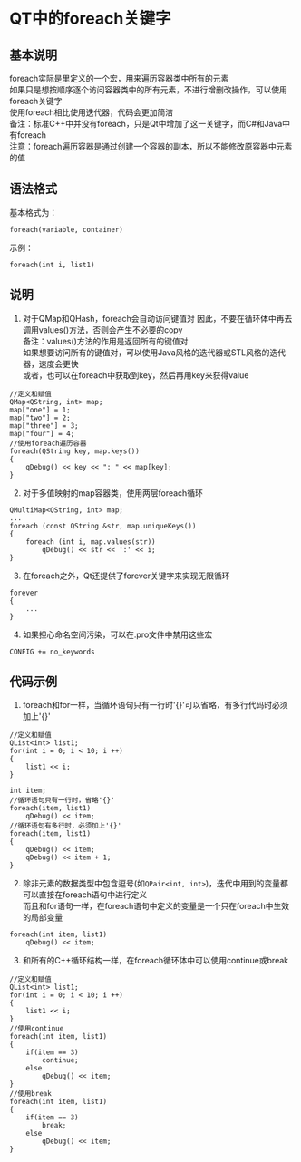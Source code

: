 # QT中的foreach关键字

## 基本说明
foreach实际是<QtGlobal>里定义的一个宏，用来遍历容器类中所有的元素  
如果只是想按顺序逐个访问容器类中的所有元素，不进行增删改操作，可以使用foreach关键字  
使用foreach相比使用迭代器，代码会更加简洁  
备注：标准C++中并没有foreach，只是Qt中增加了这一关键字，而C#和Java中有foreach  
注意：foreach遍历容器是通过创建一个容器的副本，所以不能修改原容器中元素的值  


## 语法格式
基本格式为：  
```
foreach(variable, container)
```
示例：
```
foreach(int i, list1)
```


## 说明
1. 对于QMap和QHash，foreach会自动访问键值对
因此，不要在循环体中再去调用values()方法，否则会产生不必要的copy  
备注：values()方法的作用是返回所有的键值对  
如果想要访问所有的键值对，可以使用Java风格的迭代器或STL风格的迭代器，速度会更快  
或者，也可以在foreach中获取到key，然后再用key来获得value  
```
//定义和赋值
QMap<QString, int> map;
map["one"] = 1;
map["two"] = 2;
map["three"] = 3;
map["four"] = 4;
//使用foreach遍历容器
foreach(QString key, map.keys())
{
    qDebug() << key << ": " << map[key];
}
```
2. 对于多值映射的map容器类，使用两层foreach循环
```
QMultiMap<QString, int> map;
...
foreach (const QString &str, map.uniqueKeys())
{
    foreach (int i, map.values(str))
        qDebug() << str << ':' << i;
}

```
3. 在foreach之外，Qt还提供了forever关键字来实现无限循环
```
forever
{
    ...
}
```
4. 如果担心命名空间污染，可以在.pro文件中禁用这些宏
```
CONFIG += no_keywords
```



## 代码示例
1. foreach和for一样，当循环语句只有一行时'{}'可以省略，有多行代码时必须加上'{}'
```
//定义和赋值
QList<int> list1;
for(int i = 0; i < 10; i ++)
{
    list1 << i;
}

int item;
//循环语句只有一行时，省略'{}'
foreach(item, list1)
    qDebug() << item;
//循环语句有多行时，必须加上'{}'
foreach(item, list1)
{
    qDebug() << item;
    qDebug() << item + 1;
}
```
2. 除非元素的数据类型中包含逗号(如`QPair<int, int>`)，迭代中用到的变量都可以直接在foreach语句中进行定义  
而且和for语句一样，在foreach语句中定义的变量是一个只在foreach中生效的局部变量  
```
foreach(int item, list1)
    qDebug() << item;
```
3. 和所有的C++循环结构一样，在foreach循环体中可以使用continue或break
```
//定义和赋值
QList<int> list1;
for(int i = 0; i < 10; i ++)
{
    list1 << i;
}
//使用continue
foreach(int item, list1)
{
    if(item == 3)
        continue;
    else
        qDebug() << item;
}
//使用break
foreach(int item, list1)
{
    if(item == 3)
        break;
    else
        qDebug() << item;
}
```



